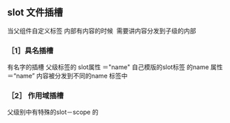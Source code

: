 ## slot  文件插槽 
当父组件自定义标签 内部有内容的时候  需要讲内容分发到子级的内部  
### ［1］具名插槽  
有名字的插槽 父级标签的 slot属性 ＝"name" 自己模版的slot标签 的name 属性＝“name” 内容被分发到不同的name 标签中 
### ［2］ 作用域插槽   
父级别中有特殊的slot－scope 的 <template>元素   slot-scope 的值将被用作为一个临时变量名 该值从子组件传递过来的prop  对象
  ## 动态组件
   --------------


